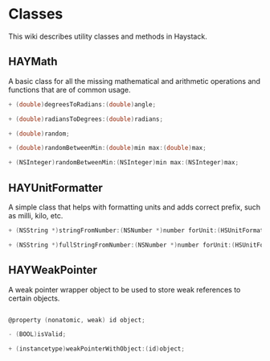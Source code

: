Classes
=======

This wiki describes utility classes and methods in Haystack.

HAYMath
--------
A basic class for all the missing mathematical and arithmetic operations and functions that are of common usage.

```objective-c
+ (double)degreesToRadians:(double)angle;

+ (double)radiansToDegrees:(double)radians;

+ (double)random;

+ (double)randomBetweenMin:(double)min max:(double)max;

+ (NSInteger)randomBetweenMin:(NSInteger)min max:(NSInteger)max;
```

HAYUnitFormatter
--------
A simple class that helps with formatting units and adds correct prefix, such as milli, kilo, etc.

```objective-c
+ (NSString *)stringFromNumber:(NSNumber *)number forUnit:(HSUnitFormatterUnitType)unit;

+ (NSString *)fullStringFromNumber:(NSNumber *)number forUnit:(HSUnitFormatterUnitType)unit;
```

HAYWeakPointer
--------
A weak pointer wrapper object to be used to store weak references to certain objects.

```objective-c

@property (nonatomic, weak) id object;

- (BOOL)isValid;

+ (instancetype)weakPointerWithObject:(id)object;
```

